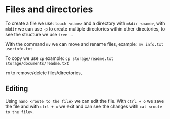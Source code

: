 # Files and directories

To create a file we use: `touch <name>` and a directory with `mkdir <name>`, with `mkdir` we can use `-p` to create multiple directories within other directories, to see the structure we use `tree .`.

With the command `mv` we can move and rename files, example: `mv info.txt userinfo.txt`

To copy we use `cp` example: `cp storage/readme.txt storage/documents/readme.txt`

`rm` to remove/delete files/directories,

## Editing

Using `nano <route to the file>` we can edit the file. With `ctrl + o` we save the file and with `ctrl + x` we exit and can see the changes with `cat <route to the file>`.